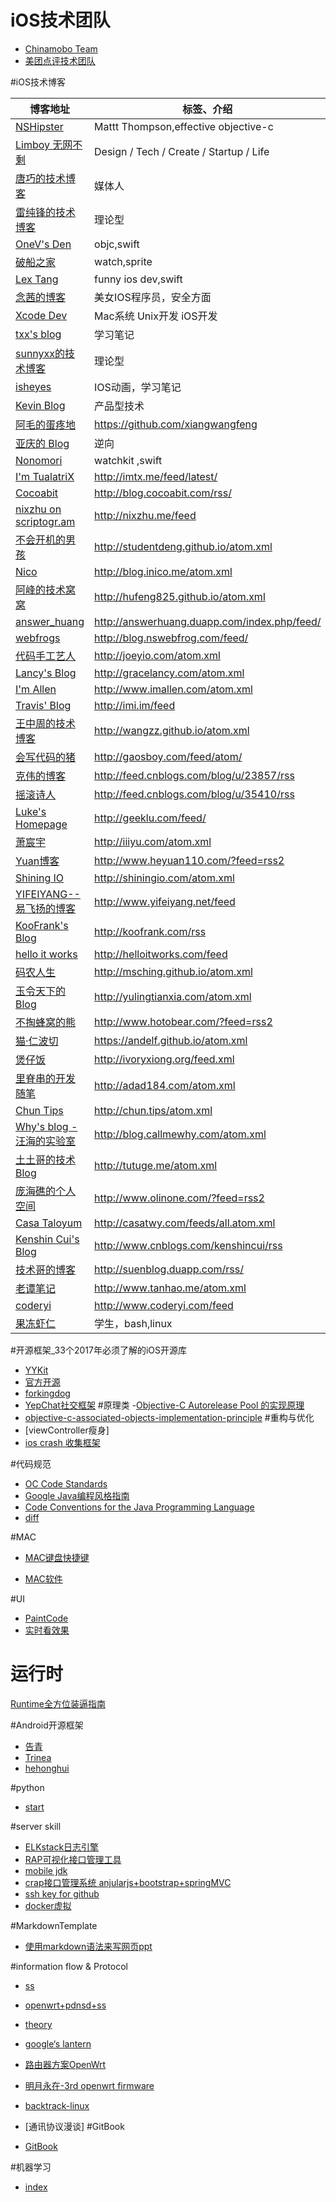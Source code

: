 # iOS技术团队
- [Chinamobo Team](https://github.com/Chinamobo)
- [美团点评技术团队](http://tech.meituan.com)

#iOS技术博客

博客地址 | 标签、介绍
----- | -----
[NSHipster](http://nshipster.cn) | Mattt Thompson,effective objective-c
[Limboy 无网不剩](http://limboy.me/) | Design / Tech / Create / Startup / Life
[唐巧的技术博客](http://blog.devtang.com) | 媒体人
[雷纯锋的技术博客](http://blog.leichunfeng.com) | 理论型
[OneV's Den](http://onevcat.com) | objc,swift
[破船之家](http://beyondvincent.com) | watch,sprite
[Lex Tang](https://github.com/lexrus/) |funny ios dev,swift
[念茜的博客](http://nianxi.net) | 美女IOS程序员，安全方面
[Xcode Dev](http://blog.xcodev.com) | Mac系统 Unix开发 iOS开发
[txx's blog](http://blog.txx.im/) | 学习笔记
[sunnyxx的技术博客](http://blog.sunnyxx.com/) | 理论型
[isheyes](http://isheyes.com/archives/)|IOS动画，学习笔记
[Kevin Blog](http://zhowkev.in) | 产品型技术
[阿毛的蛋疼地](http://www.xiangwangfeng.com) | https://github.com/xiangwangfeng
[亚庆的 Blog](http://billwang1990.github.io) | 逆向
[Nonomori](http://nonomori.farbox.com) | watchkit ,swift
[I'm TualatriX](http://imtx.me) | <http://imtx.me/feed/latest/>
[Cocoabit](http://blog.cocoabit.com) | <http://blog.cocoabit.com/rss/>
[nixzhu on scriptogr.am](http://nixzhu.me) | <http://nixzhu.me/feed>
[不会开机的男孩](http://studentdeng.github.io) | <http://studentdeng.github.io/atom.xml>
[Nico](http://blog.inico.me) | <http://blog.inico.me/atom.xml>
[阿峰的技术窝窝](http://hufeng825.github.io) | <http://hufeng825.github.io/atom.xml>
[answer_huang](http://answerhuang.duapp.com) | <http://answerhuang.duapp.com/index.php/feed/>
[webfrogs](http://blog.nswebfrog.com/) | <http://blog.nswebfrog.com/feed/>
[代码手工艺人](http://joeyio.com) | <http://joeyio.com/atom.xml>
[Lancy's Blog](http://gracelancy.com) | <http://gracelancy.com/atom.xml>
[I'm Allen](http://www.imallen.com) | <http://www.imallen.com/atom.xml>
[Travis' Blog](http://imi.im/)| <http://imi.im/feed>
[王中周的技术博客](http://wangzz.github.io/) | <http://wangzz.github.io/atom.xml>
[会写代码的猪](http://jiajun.org/) | <http://gaosboy.com/feed/atom/>
[克伟的博客](http://wangkewei.cnblogs.com/) | <http://feed.cnblogs.com/blog/u/23857/rss>
[摇滚诗人](http://cnblogs.com/biosli) | <http://feed.cnblogs.com/blog/u/35410/rss>
[Luke's Homepage](http://geeklu.com/) | <http://geeklu.com/feed/>
[萧宸宇](http://iiiyu.com/) | <http://iiiyu.com/atom.xml>
[Yuan博客](http://www.heyuan110.com/) | <http://www.heyuan110.com/?feed=rss2>
[Shining IO](http://shiningio.com/) | <http://shiningio.com/atom.xml>
[YIFEIYANG--易飞扬的博客](http://www.yifeiyang.net/) | <http://www.yifeiyang.net/feed>
[KooFrank's Blog](http://koofrank.com/) | <http://koofrank.com/rss>
[hello it works](http://helloitworks.com) | <http://helloitworks.com/feed>
[码农人生](http://msching.github.io/) | <http://msching.github.io/atom.xml>
[玉令天下的Blog](http://yulingtianxia.com) | <http://yulingtianxia.com/atom.xml>
[不掏蜂窝的熊](http://www.hotobear.com/) | <http://www.hotobear.com/?feed=rss2>
[猫·仁波切](https://andelf.github.io/) | <https://andelf.github.io/atom.xml>
[煲仔饭](http://ivoryxiong.org/) | <http://ivoryxiong.org/feed.xml>
[里脊串的开发随笔](http://adad184.com) | <http://adad184.com/atom.xml>
[Chun Tips](http://chun.tips/)| <http://chun.tips/atom.xml>
[Why's blog - 汪海的实验室](http://blog.callmewhy.com/) | <http://blog.callmewhy.com/atom.xml>
[土土哥的技术Blog](http://tutuge.me/) | <http://tutuge.me/atom.xml>
[庞海礁的个人空间 ](http://www.olinone.com/) | <http://www.olinone.com/?feed=rss2>
[Casa Taloyum](http://casatwy.com/) | <http://casatwy.com/feeds/all.atom.xml>
[Kenshin Cui's Blog](http://www.cnblogs.com/kenshincui/) | <http://www.cnblogs.com/kenshincui/rss>
[技术哥的博客](http://suenblog.duapp.com/) | <http://suenblog.duapp.com/rss/>
[老谭笔记](http://www.tanhao.me/) | <http://www.tanhao.me/atom.xml>
[coderyi](http://www.coderyi.com/)|<http://www.coderyi.com/feed>
[果冻虾仁](https://github.com/guodongxiaren)|学生，bash,linux


#开源框架_33个2017年必须了解的iOS开源库
- [YYKit](https://github.com/ibireme/YYKit)
- [官方开源](http://www.opensource.apple.com/tarballs/)
- [forkingdog](https://github.com/forkingdog)
- [YepChat社交框架](https://github.com/CatchChat/Yep)
#原理类
-[Objective-C Autorelease Pool 的实现原理](http://blog.sunnyxx.com/2014/10/15/behind-autorelease/)
- [objective-c-associated-objects-implementation-principle](http://blog.leichunfeng.com/blog/2015/06/26/objective-c-associated-objects-implementation-principle/)
#重构与优化
- [viewController瘦身]
- [ios crash 收集框架](http://www.cocoachina.com/ios/20150701/12301.html)


#代码规范
- [OC Code Standards](CodingStandards/SUMMARY.md)
- [Google Java编程风格指南](http://www.hawstein.com/posts/google-java-style.html)
- [Code Conventions for the Java Programming Language](https://waylau.gitbooks.io/java-code-conventions/content/index.html)
- [diff](diff/oc_diff_java.md)


#MAC
- [MAC键盘快捷键](https://support.apple.com/zh-cn/HT201236)

- [MAC软件](http://www.ifunmac.com/)


#UI
- [PaintCode](http://www.paintcodeapp.com/)
- [实时看效果](https://github.com/johnno1962/injectionforxcode)

# 运行时
[Runtime全方位装逼指南](https://zhuanlan.zhihu.com/p/21304667?refer=lishichao)

#Android开源框架
- [告青](https://github.com/yugaoqing/AndroidNote/blob/master/AndroidShare.md)
- [Trinea](https://github.com/Trinea/android-open-project)
- [hehonghui](https://github.com/hehonghui/android-tech-frontier)


#python
- [start](http://python.xiaoleilu.com/index.html)


#server skill
- [ELKstack日志引擎](https://www.gitbook.com/book/chenryn/kibana-guide-cn/details)
- [RAP可视化接口管理工具](http://thx.github.io/RAP/index_zh.html)
- [mobile jdk](http://openjdk.java.net/projects/mobile/)
- [crap接口管理系统 anjularjs+bootstrap+springMVC](http://api.crap.cn/web.do#/webWebPage/detail/PAGE/WELCOME)
- [ssh key for github](https://help.github.com/articles/generating-an-ssh-key/)
- [docker虚拟](https://github.com/yeasy/docker_practice/blob/master/README.md)

#MarkdownTemplate

- [使用markdown语法来写网页ppt](http://wenchao-img.qiniudn.com/markdown.html#slide1)


#information flow & Protocol
- [ss](https://github.com/clowwindy)
- [openwrt+pdnsd+ss](http://www.m3306.com/archives/41.html)
- [theory](http://www.chinagfw.org/)
- [google‘s lantern](https://github.com/getlantern/lantern)
- [路由器方案OpenWrt](https://www.gitbook.com/book/softwaredownload/openwrt-fanqiang/details)

- [明月永在-3rd openwrt firmware](https://myop.cf/)
- [backtrack-linux](http://www.backtrack-linux.org/downloads/)
- [通讯协议漫谈]
#GitBook
- [GitBook](https://www.gitbook.com/explore)


#机器学习
- [index](https://github.com/ty4z2008/Qix/blob/master/dl.md)


